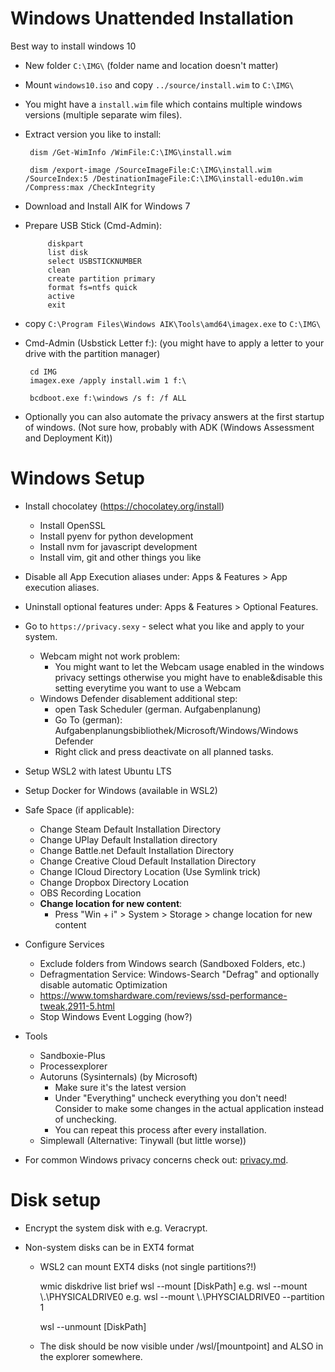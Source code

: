 # Windows Unattended Installation

Best way to install windows 10
 - New folder `C:\IMG\` (folder name and location doesn't matter)

 - Mount `windows10.iso` and copy `../source/install.wim` to `C:\IMG\`

 - You might have a `install.wim` file which contains multiple windows versions
   (multiple separate wim files).

 - Extract version you like to install:

        dism /Get-WimInfo /WimFile:C:\IMG\install.wim

        dism /export-image /SourceImageFile:C:\IMG\install.wim /SourceIndex:5 /DestinationImageFile:C:\IMG\install-edu10n.wim /Compress:max /CheckIntegrity

 - Download and Install AIK for Windows 7
 - Prepare USB Stick (Cmd-Admin):

            diskpart
            list disk
            select USBSTICKNUMBER
            clean
            create partition primary
            format fs=ntfs quick
            active
            exit


 - copy `C:\Program Files\Windows AIK\Tools\amd64\imagex.exe` to `C:\IMG\`

 - Cmd-Admin (Usbstick Letter f:):
   (you might have to apply a letter to your drive with the partition manager)

        cd IMG
        imagex.exe /apply install.wim 1 f:\

        bcdboot.exe f:\windows /s f: /f ALL

 - Optionally you can also automate the privacy answers at the first startup of windows.
   (Not sure how, probably with ADK (Windows Assessment and Deployment Kit))



# Windows Setup

- Install chocolatey (https://chocolatey.org/install)
  - Install OpenSSL
  - Install pyenv for python development
  - Install nvm for javascript development
  - Install vim, git and other things you like


- Disable all App Execution aliases under: Apps & Features > App execution aliases.


- Uninstall optional features under: Apps & Features > Optional Features.
  

- Go to `https://privacy.sexy` - select what you like and apply to your system.
  - Webcam might not work problem:
    - You might want to let the Webcam usage enabled in the windows privacy settings
      otherwise you might have to enable&disable this setting everytime you want
      to use a Webcam
  - Windows Defender disablement additional step:
    - open Task Scheduler (german. Aufgabenplanung)
    - Go To (german): Aufgabenplanungsbibliothek/Microsoft/Windows/Windows Defender
    - Right click and press deactivate on all planned tasks.


- Setup WSL2 with latest Ubuntu LTS


- Setup Docker for Windows (available in WSL2)


- Safe Space (if applicable):
  - Change Steam Default Installation Directory
  - Change UPlay Default Installation directory
  - Change Battle.net Default Installation Directory
  - Change Creative Cloud Default Installation Directory
  - Change ICloud Directory Location (Use Symlink trick)
  - Change Dropbox Directory Location
  - OBS Recording Location  
  - **Change location for new content**:
    - Press "Win + i" > System > Storage > 
      change location for new content
      

- Configure Services
  - Exclude folders from Windows search (Sandboxed Folders, etc.)
  - Defragmentation Service: Windows-Search "Defrag" and optionally 
    disable automatic Optimization
  - https://www.tomshardware.com/reviews/ssd-performance-tweak,2911-5.html
  - Stop Windows Event Logging (how?)

- Tools 
  - Sandboxie-Plus
  - Processexplorer
  - Autoruns (Sysinternals) (by Microsoft)
    - Make sure it's the latest version
    - Under "Everything" uncheck everything you don't need! Consider to make some 
      changes in the actual application instead of unchecking.
    - You can repeat this process after every installation.
  - Simplewall (Alternative: Tinywall (but little worse))
  
 
- For common Windows privacy concerns check out: [privacy.md](privacy.md).



# Disk setup

- Encrypt the system disk with e.g. Veracrypt.

- Non-system disks can be in EXT4 format
  - WSL2 can mount EXT4 disks (not single partitions?!)

      wmic diskdrive list brief
      wsl --mount [DiskPath]
      e.g. wsl --mount \\.\PHYSICALDRIVE0
      e.g. wsl --mount \\.\PHYSCIALDRIVE0 --partition 1

      wsl --unmount [DiskPath]

  - The disk should be now visible under /wsl/[mountpoint]
    and ALSO in the explorer somewhere.





